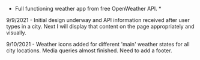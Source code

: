 * Full functioning weather app from free OpenWeather API. *

9/9/2021 - Initial design underway and API information received after user types in a city. Next I will display that content on the page appropriately and visually.

9/10/2021 - Weather icons added for different 'main' weather states for all city locations. Media queries almost finished. Need to add a footer.